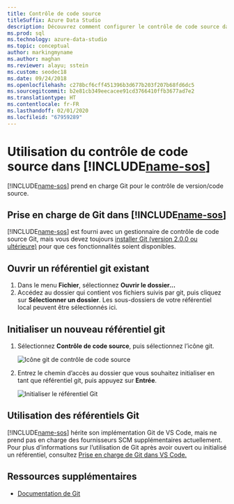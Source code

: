 ```yaml
---
title: Contrôle de code source
titleSuffix: Azure Data Studio
description: Découvrez comment configurer le contrôle de code source dans Azure Data Studio
ms.prod: sql
ms.technology: azure-data-studio
ms.topic: conceptual
author: markingmyname
ms.author: maghan
ms.reviewer: alayu; sstein
ms.custom: seodec18
ms.date: 09/24/2018
ms.openlocfilehash: c278bcf6cff451396b3d677b203f207b68fd6dc5
ms.sourcegitcommit: b2e81cb349eecacee91cd3766410ffb3677ad7e2
ms.translationtype: HT
ms.contentlocale: fr-FR
ms.lasthandoff: 02/01/2020
ms.locfileid: "67959289"
---
```

#  <a name="using-source-control-in-includename-sosincludesname-sos-shortmd"></a>Utilisation du contrôle de code source dans [!INCLUDE[name-sos](../includes/name-sos-short.md)]

[!INCLUDE[name-sos](../includes/name-sos-short.md)] prend en charge Git pour le contrôle de version/code source.


## <a name="git-support-in-includename-sosincludesname-sos-shortmd"></a>Prise en charge de Git dans [!INCLUDE[name-sos](../includes/name-sos-short.md)]

[!INCLUDE[name-sos](../includes/name-sos-short.md)] est fourni avec un gestionnaire de contrôle de code source Git, mais vous devez toujours [installer Git (version 2.0.0 ou ultérieure)](https://git-scm.com/download) pour que ces fonctionnalités soient disponibles. 



## <a name="open-an-existing-git-repository"></a>Ouvrir un référentiel git existant

1. Dans le menu **Fichier**, sélectionnez **Ouvrir le dossier...**
2. Accédez au dossier qui contient vos fichiers suivis par git, puis cliquez sur **Sélectionner un dossier**. Les sous-dossiers de votre référentiel local peuvent être sélectionnés ici.


## <a name="initialize-a-new-git-repository"></a>Initialiser un nouveau référentiel git

1. Sélectionnez **Contrôle de code source**, puis sélectionnez l’icône git.

   ![Icône git de contrôle de code source](media/source-control/source-control.png)

1. Entrez le chemin d’accès au dossier que vous souhaitez initialiser en tant que référentiel git, puis appuyez sur **Entrée**.

   ![Initialiser le référentiel Git](media/source-control/initialize-git-repository.png)

## <a name="working-with-git-repositories"></a>Utilisation des référentiels Git

[!INCLUDE[name-sos](../includes/name-sos-short.md)] hérite son implémentation Git de VS Code, mais ne prend pas en charge des fournisseurs SCM supplémentaires actuellement. Pour plus d’informations sur l’utilisation de Git après avoir ouvert ou initialisé un référentiel, consultez [Prise en charge de Git dans VS Code.](https://code.visualstudio.com/docs/editor/versioncontrol#_git-support)


## <a name="additional-resources"></a>Ressources supplémentaires
- [Documentation de Git](https://git-scm.com/documentation)
